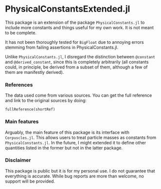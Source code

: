 # PhysicalConstantsExtended.jl

This package is an extension of the package `PhysicalConstants.jl` to include more constants and things useful for my own work.
It is not meant to be complete.

It has not been thoroughly tested for `BigFloat` due to annoying errors stemming from failing assertions in PhysicalConstants.jl.

Unlike `PhysicalConstants.jl`, I disregard the distinction between `@constant` and `@derived_constant`, since this is completely arbitrarily (all constants could, in principle, be derived from a subset of them, although a few of them are manifestly derived).


### References

The data used come from various sources.
You can get the full reference and link to the original sources by doing:
```
fullReference(shortRef)
```

### Main features

Arguably, the main feature of this package is its interface with `Corpuscles.jl`.
This allows users to treat particle masses as constants from `PhysicalConstants.jl`.
In the future, I might extended it to define other quantities listed in the former but not in the latter package.


### Disclaimer

This package is public but it is for my personal use. 
I do not guarantee that everything is accurate. 
While bug reports are more than welcome, no support will be provided.

